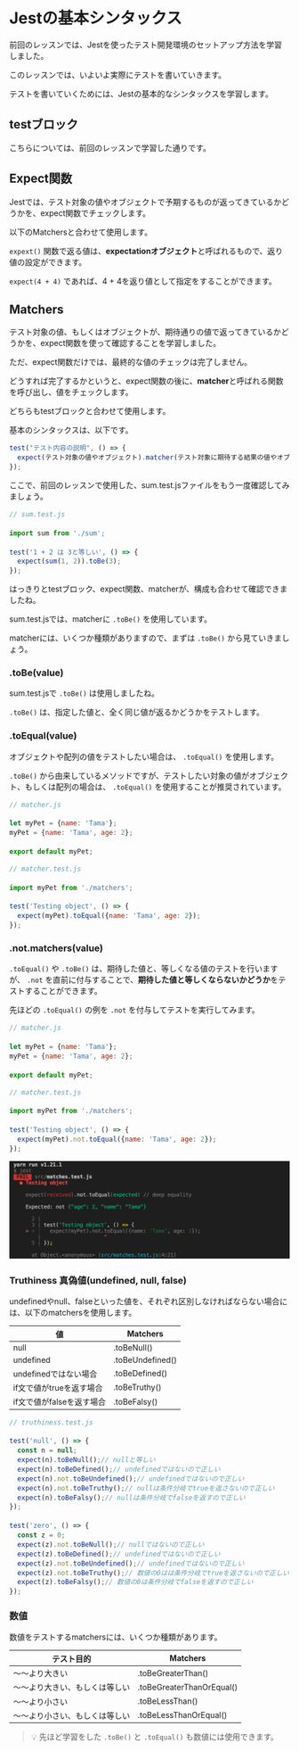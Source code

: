 # Jestの基本シンタックス

前回のレッスンでは、Jestを使ったテスト開発環境のセットアップ方法を学習しました。

このレッスンでは、いよいよ実際にテストを書いていきます。

テストを書いていくためには、Jestの基本的なシンタックスを学習します。

## testブロック

こちらについては、前回のレッスンで学習した通りです。

## Expect関数

Jestでは、テスト対象の値やオブジェクトで予期するものが返ってきているかどうかを、expect関数でチェックします。

以下のMatchersと合わせて使用します。

 `expext()` 関数で返る値は、**expectationオブジェクト**と呼ばれるもので、返り値の設定ができます。

 `expect(4 + 4)` であれば、4 + 4を返り値として指定をすることができます。

## Matchers

テスト対象の値、もしくはオブジェクトが、期待通りの値で返ってきているかどうかを、expect関数を使って確認することを学習しました。

ただ、expect関数だけでは、最終的な値のチェックは完了しません。

どうすれば完了するかというと、expect関数の後に、**matcher**と呼ばれる関数を呼び出し、値をチェックします。

どちらもtestブロックと合わせて使用します。

基本のシンタックスは、以下です。

```javascript
test("テスト内容の説明", () => {
  expect(テスト対象の値やオブジェクト).matcher(テスト対象に期待する結果の値やオブジェクト);
});
```

ここで、前回のレッスンで使用した、sum.test.jsファイルをもう一度確認してみましょう。

```javascript
// sum.test.js

import sum from './sum';

test('1 + 2 は 3と等しい', () => {
  expect(sum(1, 2)).toBe(3);
});
```

はっきりとtestブロック、expect関数、matcherが、構成も合わせて確認できましたね。

sum.test.jsでは、matcherに `.toBe()` を使用しています。

matcherには、いくつか種類がありますので、まずは `.toBe()` から見ていきましょう。

### .toBe(value)

sum.test.jsで `.toBe()` は使用しましたね。

 `.toBe()` は、指定した値と、全く同じ値が返るかどうかをテストします。

### .toEqual(value)

オブジェクトや配列の値をテストしたい場合は、 `.toEqual()` を使用します。

 `.toBe()` から由来しているメソッドですが、テストしたい対象の値がオブジェクト、もしくは配列の場合は、 `.toEqual()` を使用することが推奨されています。

```javascript
// matcher.js

let myPet = {name: 'Tama'};
myPet = {name: 'Tama', age: 2};

export default myPet;
```

```javascript
// matcher.test.js

import myPet from './matchers';

test('Testing object', () => {
  expect(myPet).toEqual({name: 'Tama', age: 2});
});
```

### .not.matchers(value)

 `.toEqual()` や `.toBe()` は、期待した値と、等しくなる値のテストを行いますが、 `.not` を直前に付与することで、**期待した値と等しくならないかどうか**をテストすることができます。

先ほどの `.toEqual()` の例を `.not` を付与してテストを実行してみます。

```javascript
// matcher.js

let myPet = {name: 'Tama'};
myPet = {name: 'Tama', age: 2};

export default myPet;
```

```javascript
// matcher.test.js

import myPet from './matchers';

test('Testing object', () => {
  expect(myPet).not.toEqual({name: 'Tama', age: 2});
});
```

![not-sample](../images/not-sample.png)

### Truthiness 真偽値(undefined, null, false)

undefinedやnull、falseといった値を、それぞれ区別しなければならない場合には、以下のmatchersを使用します。

値 | Matchers
------------ | -------------
null | .toBeNull()
undefined | .toBeUndefined()
undefinedではない場合 | .toBeDefined()
if文で値がtrueを返す場合 | .toBeTruthy()
if文で値がfalseを返す場合 | .toBeFalsy()

```javascript
// truthiness.test.js

test('null', () => {
  const n = null;
  expect(n).toBeNull();// nullと等しい
  expect(n).toBeDefined();// undefinedではないので正しい
  expect(n).not.toBeUndefined();// undefinedではないので正しい
  expect(n).not.toBeTruthy();// nullは条件分岐でtrueを返さないので正しい
  expect(n).toBeFalsy();// nullは条件分岐でfalseを返すので正しい
});

test('zero', () => {
  const z = 0;
  expect(z).not.toBeNull();// nullではないので正しい
  expect(z).toBeDefined();// undefinedではないので正しい
  expect(z).not.toBeUndefined();// undefinedではないので正しい
  expect(z).not.toBeTruthy();// 数値の0はは条件分岐でtrueを返さないので正しい
  expect(z).toBeFalsy();// 数値の0は条件分岐でfalseを返すので正しい
});
```

### 数値

数値をテストするmatchersには、いくつか種類があります。

テスト目的 | Matchers
------------ | -------------
〜〜より大きい | .toBeGreaterThan()
〜〜より大きい、もしくは等しい | .toBeGreaterThanOrEqual()
〜〜より小さい | .toBeLessThan()
〜〜より小さい、もしくは等しい | .toBeLessThanOrEqual()

> 💡 先ほど学習をした `.toBe()` と `.toEqual()` も数値には使用できます。

